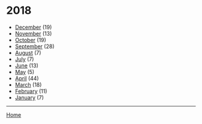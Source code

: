 # 2018

  * [December](./2018-12.md) (19)
  * [November](./2018-11.md) (13)
  * [October](./2018-10.md) (19)
  * [September](./2018-09.md) (28)
  * [August](./2018-08.md) (7)
  * [July](./2018-07.md) (7)
  * [June](./2018-06.md) (13)
  * [May](./2018-05.md) (5)
  * [April](./2018-04.md) (44)
  * [March](./2018-03.md) (18)
  * [February](./2018-02.md) (11)
  * [January](./2018-01.md) (7)

----

[Home](../)
